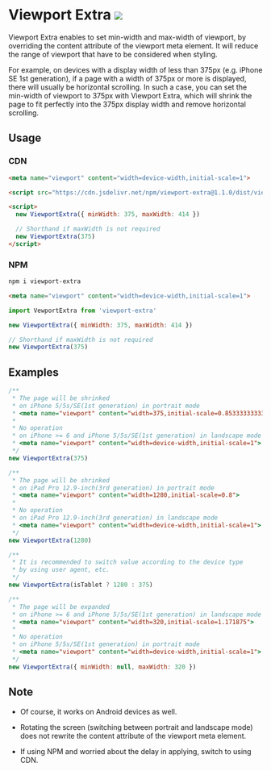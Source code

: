 # Viewport Extra [![](https://data.jsdelivr.com/v1/package/npm/viewport-extra/badge)](https://www.jsdelivr.com/package/npm/viewport-extra)

Viewport Extra enables to set min-width and max-width of viewport, by overriding the content attribute of the viewport meta element. It will reduce the range of viewport that have to be considered when styling.

For example, on devices with a display width of less than 375px (e.g. iPhone SE 1st generation), if a page with a width of 375px or more is displayed, there will usually be horizontal scrolling. In such a case, you can set the min-width of viewport to 375px with Viewport Extra, which will shrink the page to fit perfectly into the 375px display width and remove horizontal scrolling.

## Usage

### CDN

```html
<meta name="viewport" content="width=device-width,initial-scale=1">

<script src="https://cdn.jsdelivr.net/npm/viewport-extra@1.1.0/dist/viewport-extra.min.js"></script>

<script>
  new ViewportExtra({ minWidth: 375, maxWidth: 414 })

  // Shorthand if maxWidth is not required
  new ViewportExtra(375)
</script>
```

### NPM

```bash
npm i viewport-extra
```

```html
<meta name="viewport" content="width=device-width,initial-scale=1">
```

```js
import VewportExtra from 'viewport-extra'

new ViewportExtra({ minWidth: 375, maxWidth: 414 })

// Shorthand if maxWidth is not required
new ViewportExtra(375)
```

## Examples

```js
/**
 * The page will be shrinked
 * on iPhone 5/5s/SE(1st generation) in portrait mode
 * <meta name="viewport" content="width=375,initial-scale=0.8533333333333334">
 *
 * No operation
 * on iPhone >= 6 and iPhone 5/5s/SE(1st generation) in landscape mode
 * <meta name="viewport" content="width=device-width,initial-scale=1">
 */
new ViewportExtra(375)

/**
 * The page will be shrinked
 * on iPad Pro 12.9-inch(3rd generation) in portrait mode
 * <meta name="viewport" content="width=1280,initial-scale=0.8">
 *
 * No operation
 * on iPad Pro 12.9-inch(3rd generation) in landscape mode
 * <meta name="viewport" content="width=device-width,initial-scale=1">
 */
new ViewportExtra(1280)

/**
 * It is recommended to switch value according to the device type
 * by using user agent, etc.
 */
new ViewportExtra(isTablet ? 1280 : 375)

/**
 * The page will be expanded
 * on iPhone >= 6 and iPhone 5/5s/SE(1st generation) in landscape mode
 * <meta name="viewport" content="width=320,initial-scale=1.171875">
 *
 * No operation
 * on iPhone 5/5s/SE(1st generation) in portrait mode
 * <meta name="viewport" content="width=device-width,initial-scale=1">
 */
new ViewportExtra({ minWidth: null, maxWidth: 320 })
```

## Note

* Of course, it works on Android devices as well.

* Rotating the screen (switching between portrait and landscape mode) does not rewrite the content attribute of the viewport meta element.

* If using NPM and worried about the delay in applying, switch to using CDN.
